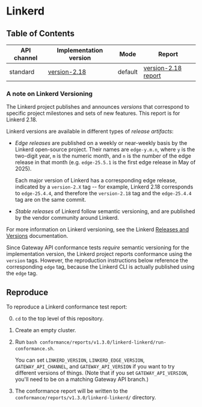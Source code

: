 # Linkerd

## Table of Contents

| API channel  | Implementation version                    | Mode    | Report                                                 |
|--------------|-------------------------------------------|---------|--------------------------------------------------------|
| standard     | [version-2.18](https://github.com/linkerd/linkerd2/releases/tag/version-2.18/) | default | [version-2.18 report](./standard-2.18-default-report.yaml) |

### A note on Linkerd Versioning

The Linkerd project publishes and announces _versions_ that correspond to
specific project milestones and sets of new features. This report is for
Linkerd 2.18.

Linkerd versions are available in different types of _release artifacts_:

- _Edge releases_ are published on a weekly or near-weekly basis by the
  Linkerd open-source project. Their names are `edge-y.m.n`, where `y` is the
  two-digit year, `m` is the numeric month, and `n` is the number of the edge
  release in that month (e.g. `edge-25.5.1` is the first edge release in May
  of 2025).

  Each major version of Linkerd has a corresponding edge release, indicated by
  a `version-2.X` tag -- for example, Linkerd 2.18 corresponds to
  `edge-25.4.4`, and therefore the `version-2.18` tag and the `edge-25.4.4`
  tag are on the same commit.

- _Stable releases_ of Linkerd follow semantic versioning, and are published
  by the vendor community around Linkerd.

For more information on Linkerd versioning, see the Linkerd [Releases and
Versions] documentation.

Since Gateway API conformance tests _require_ semantic versioning for the
implementation version, the Linkerd project reports conformance using the
`version` tags. However, the reproduction instructions below reference the
corresponding `edge` tag, because the Linkerd CLI is actually published using
the `edge` tag.

[Releases and Versions]: https://linkerd.io/releases/

## Reproduce

To reproduce a Linkerd conformance test report:

0. `cd` to the top level of this repository.

1. Create an empty cluster.

2. Run `bash conformance/reports/v1.3.0/linkerd-linkerd/run-conformance.sh`.

   You can set `LINKERD_VERSION`, `LINKERD_EDGE_VERSION`,
   `GATEWAY_API_CHANNEL`, and `GATEWAY_API_VERSION` if you want to try
   different versions of things. (Note that if you set `GATEWAY_API_VERSION`,
   you'll need to be on a matching Gateway API branch.)

3. The conformance report will be written to the
   `conformance/reports/v1.3.0/linkerd-linkerd/` directory.
